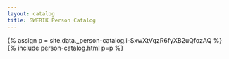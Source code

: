 ```yaml
---
layout: catalog
title: SWERIK Person Catalog
---
```

{% assign p = site.data._person-catalog.i-SxwXtVqzR6fyXB2uQfozAQ %}
{% include person-catalog.html p=p %}

